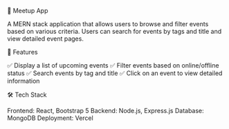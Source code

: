 📌 Meetup App

A MERN stack application that allows users to browse and filter events based on various criteria. Users can search for events by tags and title and view detailed event pages.

🚀 Features

✅ Display a list of upcoming events
✅ Filter events based on online/offline status
✅ Search events by tag and title
✅ Click on an event to view detailed information

🛠️ Tech Stack

Frontend: React, Bootstrap 5
Backend: Node.js, Express.js
Database: MongoDB
Deployment: Vercel
